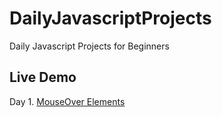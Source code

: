 # DailyJavascriptProjects
Daily Javascript Projects for Beginners

## Live Demo
Day 1. [MouseOver Elements](https://raw.githack.com/pmging/DailyJavascriptProjects/main/MouseOverElements/index.html)
